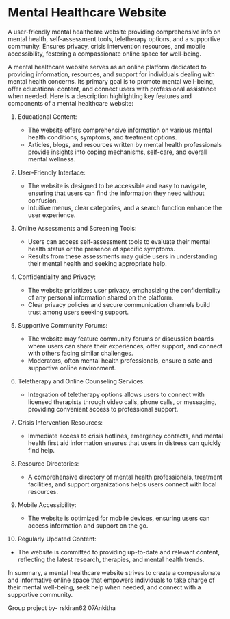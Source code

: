# Mental Healthcare Website
A user-friendly mental healthcare website providing comprehensive info on mental health, self-assessment tools, teletherapy options, and a supportive community. Ensures privacy, crisis intervention resources, and mobile accessibility, fostering a compassionate online space for well-being.

A mental healthcare website serves as an online platform dedicated to providing information, resources, and support for individuals dealing with mental health concerns. Its primary goal is to promote mental well-being, offer educational content, and connect users with professional assistance when needed. Here is a description highlighting key features and components of a mental healthcare website:

1. Educational Content:
   - The website offers comprehensive information on various mental health conditions, symptoms, and treatment options.
   - Articles, blogs, and resources written by mental health professionals provide insights into coping mechanisms, self-care, and overall mental wellness.

2. User-Friendly Interface:
   - The website is designed to be accessible and easy to navigate, ensuring that users can find the information they need without confusion.
   - Intuitive menus, clear categories, and a search function enhance the user experience.

3. Online Assessments and Screening Tools:
   - Users can access self-assessment tools to evaluate their mental health status or the presence of specific symptoms.
   - Results from these assessments may guide users in understanding their mental health and seeking appropriate help.

4. Confidentiality and Privacy:
   - The website prioritizes user privacy, emphasizing the confidentiality of any personal information shared on the platform.
   - Clear privacy policies and secure communication channels build trust among users seeking support.

5. Supportive Community Forums:
   - The website may feature community forums or discussion boards where users can share their experiences, offer support, and connect with others facing similar challenges.
   - Moderators, often mental health professionals, ensure a safe and supportive online environment.

6. Teletherapy and Online Counseling Services:
   - Integration of teletherapy options allows users to connect with licensed therapists through video calls, phone calls, or messaging, providing convenient access to professional support.

7. Crisis Intervention Resources:
   - Immediate access to crisis hotlines, emergency contacts, and mental health first aid information ensures that users in distress can quickly find help.

8. Resource Directories:
   - A comprehensive directory of mental health professionals, treatment facilities, and support organizations helps users connect with local resources.

9. Mobile Accessibility:
   - The website is optimized for mobile devices, ensuring users can access information and support on the go.

10. Regularly Updated Content:
   - The website is committed to providing up-to-date and relevant content, reflecting the latest research, therapies, and mental health trends.

In summary, a mental healthcare website strives to create a compassionate and informative online space that empowers individuals to take charge of their mental well-being, seek help when needed, and connect with a supportive community.

Group project by-
rskiran62
07Ankitha
